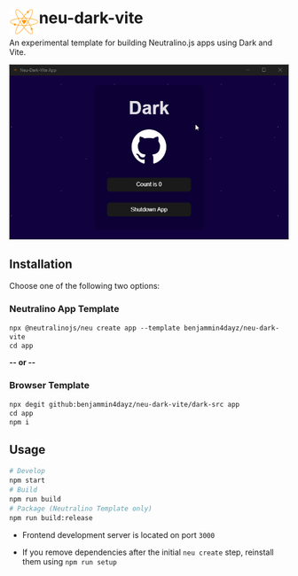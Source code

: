 # <img align="left" alt="neu-icon" height="48" src="dark-src/src/assets/neutralino.svg" />neu-dark-vite

An experimental template for building Neutralino.js apps using Dark and Vite.

![Preview](./.github/assets/window.gif)

## Installation

Choose one of the following two options:

### Neutralino App Template

```
npx @neutralinojs/neu create app --template benjammin4dayz/neu-dark-vite
cd app
```

**-- or --**

### Browser Template

```
npx degit github:benjammin4dayz/neu-dark-vite/dark-src app
cd app
npm i
```

## Usage

```bash
# Develop
npm start
# Build
npm run build
# Package (Neutralino Template only)
npm run build:release
```

- Frontend development server is located on port `3000`

- If you remove dependencies after the initial `neu create` step, reinstall them using `npm run setup`
